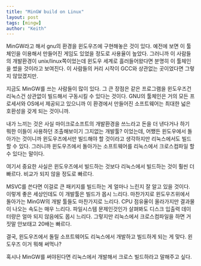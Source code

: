 ```yaml
---
title: "MinGW build on Linux"
layout: post
tags: [mingw]
author: "Keith"
---
```


MinGW라고 해서 gnu의 환경을 윈도우즈에 구현해놓은 것이 있다. 예전에 보면 이 툴체인을 이용해서 만들어진 게임도 있었을 정도로 사용율이 높았다. 그러니까 이 사람들의 개발환경이 unix/linux쪽이었는데 윈도우 세계로 흘러들어왔다면 분명히 이 툴체인을 썼을 것이라고 보여진다.  이 사람들의 커리 시작이 GCC와 상관없는 곳이었다면 그렇지 않았겠지만.

지금도 MinGW를 쓰는 사람들이 많이 있다. 그 큰 장점은 같은 프로그램을 윈도우즈건 리눅스건 상관없이 빌드해서 구동시킬 수 있다는 것이다. GNU의 툴체인은 거의 모든 프로세서와 OS에서 제공되고 있으니까 이 환경에서 만들어진 소프트웨어는 최대한 넓은 호환성을 갖게 되는 것이니까. 

내가 느끼는 것은 사실 마이크로소프트의 개발환경을 쓰느라고 돈을 더 낸다거나 하기 뭐한 이들이 사용하던 조촐해보이기 그지없는 개발툴? 이었는데, 어쨌든 윈도우에서 돌아가는 것이니까 윈도우즈에서만 빌드해야 할 것이라고 생각하지만 리눅스에서도 빌드할 수 있다. 그러니까 윈도우즈에서 돌아가는 소프트웨어를 리눅스에서 크로스컴파일 할 수 있다는 말이다. 

여기서 중요한 사실은 윈도우즈에서 빌드하는 것보다 리눅스에서 빌드하는 것이 훨씬 더 빠르다. 비교가 되지 않을 정도로 빠르다.

MSVC를 쓴다면 이걸로 큰 패키지를 빌드하는 게 얼마나 느린지 잘 알고 있을 것이다. 이렇게 좋은 세상인데도 이 개발툴은 빌드가 몹시 느리다. 마찬가지로 윈도우즈위에서 돌아가는 MinGW의 개발 툴들도 마찬가지로 느리다. CPU 점유율이 올라가지만 결과물이 나오는 속도는 매우 느리다. 파일시스템 문제인것인가 살펴봐도 디스크 입출력 데이터량은 얼마 되지 않음에도 몹시 느리다. 그렇지만 리눅스에서 크로스컴파일을 하면 거짓말 안보태고 20배는 빠르다.

결국, 윈도우즈에서 돌릴 소프트웨어도 리눅스에서 개발하고 빌드하게 되는 게 맞다. 윈도우즈 이거 뭐해 써먹나? 

혹시나 MinGW를 써야된다면 리눅스에서 개발해서 크로스 빌드하라고 말해주고 싶다. 